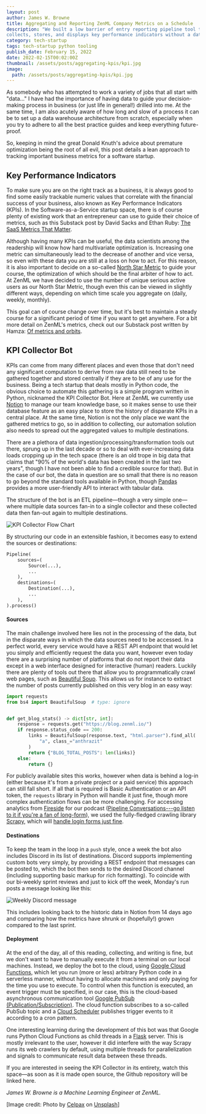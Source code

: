 ```yaml
---
layout: post
author: James W. Browne
title: Aggregating and Reporting ZenML Company Metrics on a Schedule
description: "We built a low barrier of entry reporting pipeline tool that
collects, stores, and displays key performance indicators without a data lake."
category: tech-startup
tags: tech-startup python tooling
publish_date: February 15, 2022
date: 2022-02-15T00:02:00Z
thumbnail: /assets/posts/aggregating-kpis/kpi.jpg
image:
  path: /assets/posts/aggregating-kpis/kpi.jpg
---
```


As somebody who has attempted to work a variety of jobs that all start with
"data..." I have had the importance of having data to guide your decision-making
process in business (or just life in general!) drilled into me. At the same
time, I am also acutely aware of how long and slow of a process it can be to
set up a data warehouse architecture from scratch, especially when you try to
adhere to all the best practice guides and keep everything future-proof.

So, keeping in mind the great Donald Knuth's advice about premature
optimization being the root of all evil, this post details a lean approach to
tracking important business metrics for a software startup.

## Key Performance Indicators

To make sure you are on the right track as a business, it is always good to
find some easily trackable numeric values that correlate with the financial
success of your business, also known as Key Performance Indicators (KPIs). In
the Software-as-a-Service startup space, there is of course plenty of existing
work that an entrepreneur can use to guide their choice of metrics, such as
this Substack post by David Sacks and Ethan Ruby:
[The SaaS Metrics That Matter](https://sacks.substack.com/p/the-saas-metrics-that-matter).

Although having many KPIs can be useful, the data scientists among the
readership will know how hard multivariate optimization is. Increasing one
metric can simultaneously lead to the decrease of another and vice versa, so
even with these data you are still at a loss on how to act. For this reason, it
is also important to decide on a so-called
[North Star Metric](https://mixpanel.com/blog/north-star-metric/) to guide your
course, the optimization of which should be the final arbiter of how to act. At
ZenML we have decided to use the number of unique serious active users as our
North Star Metric, though even this can be viewed in slightly different ways,
depending on which time scale you aggregate on (daily, weekly, monthly).

This goal can of course change over time, but it's best to maintain a steady
course for a significant period of time if you want to get anywhere. For a bit
more detail on ZenML's metrics, check out our Substack post written by Hamza:
[Of metrics and orbits](https://zenml.substack.com/p/of-metrics-and-orbits).

## KPI Collector Bot

KPIs can come from many different places and even those that don't need any
significant computation to derive from raw data still need to be gathered
together and stored centrally if they are to be of any use for the business.
Being a tech startup that deals mostly in Python code, the obvious choice to
automate this gathering is a simple program written in Python, nicknamed the KPI
Collector Bot. Here at ZenML we currently use [Notion](https://www.notion.so/)
to manage our team knowledge base, so it makes sense to use their database
feature as an easy place to store the history of disparate KPIs in a central
place. At the same time, Notion is not the only place we want the gathered
metrics to go, so in addition to collecting, our automation solution also needs
to spread out the aggregated values to multiple destinations.

There are a plethora of data ingestion/processing/transformation tools out
there, sprung up in the last decade or so to deal with ever-increasing data
loads cropping up in the tech space (there is an old trope in big data that
claims that "90% of the world's data has been created in the last two years",
though I have not been able to find a credible source for that). But in the case
of our bot, the data in question are so small that there is no reason to go
beyond the standard tools available in Python, though
[Pandas](https://pandas.pydata.org/) provides a more user-friendly API to
interact with tabular data.

The structure of the bot is an ETL pipeline—though a very simple one—where
multiple data sources fan-in to a single collector and these collected data
then fan-out again to multiple destinations.

![KPI Collector Flow Chart](/assets/posts/aggregating-kpis/flowchart.png)

By structuring our code in an extensible fashion, it becomes easy to extend the
sources or destinations:

```python
Pipeline(
    sources=(
        Source(...),
        ...
    ),
    destinations=(
        Destination(...),
        ...
    ),
).process()
```

#### Sources

The main challenge involved here lies not in the processing of the data, but in
the disparate ways in which the data sources need to be accessed. In a perfect
world, every service would have a REST API endpoint that would let you simply
and efficiently request the data you want, however even today there are a
surprising number of platforms that do not report their data except in a web
interface designed for interactive (human) readers. Luckily there are plenty of
tools out there that allow you to programmatically crawl web pages, such as
[Beautiful Soup](https://www.crummy.com/software/BeautifulSoup/). This allows us
for instance to extract the number of posts currently published on this very
blog in an easy way:

```python
import requests
from bs4 import BeautifulSoup  # type: ignore


def get_blog_stats() -> dict[str, int]:
    response = requests.get("https://blog.zenml.io/")
    if response.status_code == 200:
        links = BeautifulSoup(response.text, "html.parser").find_all(
            "a", class_="anthrazit"
        )
        return {"BLOG_TOTAL_POSTS": len(links)}
    else:
        return {}
```

For publicly available sites this works, however when data is behind a log-in
(either because it's from a private project or a paid service) this approach can
still fall short. If all that is required is Basic Authentication or an API
token, the `requests` library in Python will handle it just fine, though more
complex authentication flows can be more challenging. For accessing analytics
from [Fireside](https://fireside.fm/) for our podcast
([Pipeline Conversations---go listen to it if you're a fan of long-form](https://podcast.zenml.io/)),
we used the fully-fledged crawling library [Scrapy](https://scrapy.org/), which
will [handle login forms just fine](https://python.gotrained.com/scrapy-formrequest-logging-in/).

#### Destinations

To keep the team in the loop in a `push` style, once a week the bot also
includes Discord in its list of destinations. Discord supports implementing
custom bots very simply, by providing a REST endpoint that messages can be
posted to, which the bot then sends to the desired Discord channel (including
supporting basic markup for rich formatting). To coincide with our bi-weekly
sprint reviews and just to kick off the week, Monday's run posts a message
looking like this:

![Weekly Discord message](/assets/posts/aggregating-kpis/discord-hook.png)

This includes looking back to the historic data in Notion from 14 days ago and
comparing how the metrics have shrunk or (hopefully!) grown compared to the last
sprint.

#### Deployment

At the end of the day, all of this reading, collecting, and writing is fine,
but we don't want to have to manually execute it from a terminal on our local
machines. Instead, we deploy the bot to the cloud, using
[Google Cloud Functions](https://cloud.google.com/functions),
which let you run (more or less) arbitrary Python code in a serverless manner,
without having to allocate machines and only paying for the time you use to
execute. To control when this function is executed, an event trigger must be
specified, in our case, this is the cloud-based asynchronous communication tool
[Google PubSub (Publication/Subscription)](https://cloud.google.com/pubsub). The
cloud function subscribes to a so-called PubSub topic and a
[Cloud Scheduler](https://cloud.google.com/scheduler) publishes trigger events
to it according to a cron pattern.

One interesting learning during the development of this bot was that Google runs
Python Cloud Functions as child threads in a
[Flask](https://flask.palletsprojects.com/en/2.0.x/) server. This is mostly
irrelevant to the user, however it did interfere with the way Scrapy runs its
web crawlers by default, using multiple threads for parallelization and signals
to communicate result data between these threads.

If you are interested in seeing the KPI Collector in its entirety, watch this
space—as soon as it is made open source, the Github repository will be linked
here.

*James W. Browne is a Machine Learning Engineer at ZenML.*

[Image credit: Photo by
<a href="https://unsplash.com/@celpax?utm_source=unsplash&utm_medium=referral&utm_content=creditCopyText">Celpax</a>
on <a href="https://unsplash.com/s/photos/kpi?utm_source=unsplash&utm_medium=referral&utm_content=creditCopyText">Unsplash</a>]
